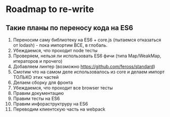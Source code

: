 # Roadmap to re-write

## Такие планы по переносу кода на ES6

1. Переносим саму библиотеку на ES6 + core.js (пытаемся отказаться от lodash) - пока импортим ВСЕ, в глобаль.
1. Убеждаемся, что проходит node тесты
1. Проверяем, нельзя ли использовать ES6 фичи (типа Map/WeakMap, итераторов и прочего)
1. Добавляем линтер (возможно https://github.com/feross/standard)
1. Смотим что на самом деле использовалось из core и делаем импорт ТОЛЬКО этих частей
1. Делаем сборку для фронта
1. Убеждаемся, что проходит все browser тесты
1. Правим документацию
1. Правим тесты на ES6
1. Правим инфораструктруру на ES6
1. Переводим клиентскую часть на webpack
